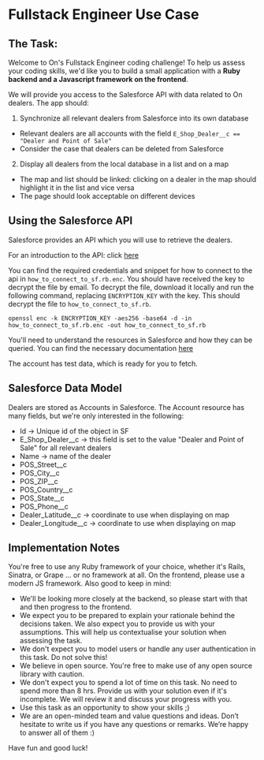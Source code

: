 # Fullstack Engineer Use Case

## The Task:

Welcome to On's Fullstack Engineer coding challenge! To help us assess your coding skills, we'd like you to build a small application with a **Ruby backend and a Javascript framework on the frontend**.

We will provide you access to the Salesforce API with data related to On dealers. The app should:
  1. Synchronize all relevant dealers from Salesforce into its own database
   - Relevant dealers are all accounts with the field `E_Shop_Dealer__c == "Dealer and Point of Sale"`
   - Consider the case that dealers can be deleted from Salesforce
  2. Display all dealers from the local database in a list and on a map
   - The map and list should be linked: clicking on a dealer in the map should highlight it in the list and vice versa
   - The page should look acceptable on different devices

## Using the Salesforce API

Salesforce provides an API which you will use to retrieve the dealers.

For an introduction to the API: click [here](https://developer.salesforce.com/docs/atlas.en-us.api_rest.meta/api_rest/intro_what_is_rest_api.htm)

You can find the required credentials and snippet for how to connect to the api in `how_to_connect_to_sf.rb.enc`. You should have received the key to decrypt the file by email. To decrypt the file, download it locally and run the following command, replacing `ENCRYPTION_KEY` with the key. This should decrypt the file to `how_to_connect_to_sf.rb`.

```
openssl enc -k ENCRYPTION_KEY -aes256 -base64 -d -in how_to_connect_to_sf.rb.enc -out how_to_connect_to_sf.rb
```

You'll need to understand the resources in Salesforce and how they can be queried. You can find the necessary documentation [here](https://developer.salesforce.com/docs/atlas.en-us.api_rest.meta/api_rest/using_resources_working_with_searches_and_queries.htm)

The account has test data, which is ready for you to fetch.

## Salesforce Data Model

Dealers are stored as Accounts in Salesforce. The Account resource has many fields, but we're only interested in the following:
  - Id -> Unique id of the object in SF
  - E_Shop_Dealer__c -> this field is set to the value "Dealer and Point of
Sale" for all relevant dealers
  - Name -> name of the dealer
  - POS_Street__c
  - POS_City__c
  - POS_ZIP__c
  - POS_Country__c
  - POS_State__c
  - POS_Phone__c
  - Dealer_Latitude__c -> coordinate to use when displaying on map
  - Dealer_Longitude__c -> coordinate to use when displaying on map

## Implementation Notes

You're free to use any Ruby framework of your choice, whether it's Rails, Sinatra, or Grape ... or no framework at all. On the frontend, please use a modern JS framework. Also good to keep in mind:
  - We'll be looking more closely at the backend, so please start with that and then progress to the frontend.
  - We expect you to be prepared to explain your rationale behind the decisions taken. We also expect you to provide us with your assumptions. This will help us contextualise your solution when assessing the task.
  - We don't expect you to model users or handle any user authentication in this task. Do not solve this!
  - We believe in open source. You're free to make use of any open source library with caution.
  - We don't expect you to spend a lot of time on this task. No need to spend more than 8 hrs. Provide us with your solution even if it's incomplete. We will review it and discuss your progress with you.
  - Use this task as an opportunity to show your skills ;)
  - We are an open-minded team and value questions and ideas. Don’t hesitate to write us if you have any questions or remarks. We’re happy to answer all of them :)

Have fun and good luck!
